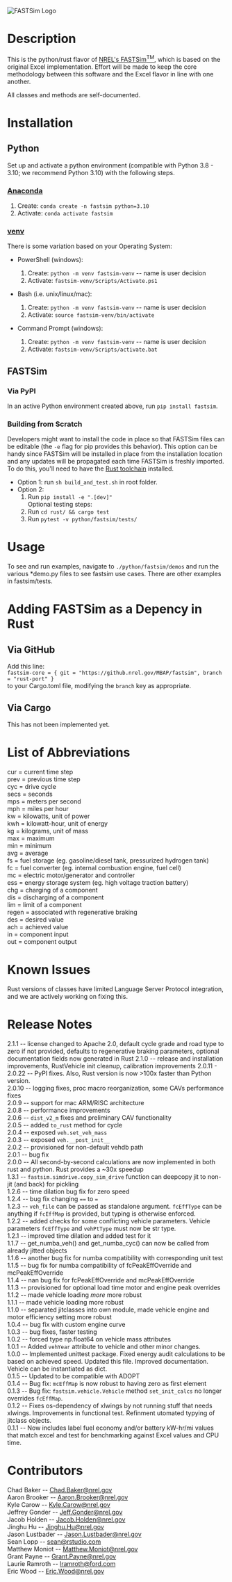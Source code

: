 ![FASTSim Logo](https://www.nrel.gov/transportation/assets/images/icon-fastsim.jpg)

# Description
This is the python/rust flavor of [NREL's FASTSim<sup>TM</sup>](https://www.nrel.gov/transportation/fastsim.html), which is based on the original Excel implementation. Effort will be made to keep the core methodology between this software and the Excel flavor in line with one another. 

All classes and methods are self-documented.  

# Installation

## Python 
Set up and activate a python environment (compatible with Python 3.8 - 3.10; we recommend Python 3.10) with the following steps.
### [Anaconda](https://www.anaconda.com/) 
1. Create: `conda create -n fastsim python=3.10`
1. Activate: `conda activate fastsim`

### [venv](https://docs.python.org/3/library/venv.html)
There is some variation based on your Operating System:  

- PowerShell (windows):
    1. Create: `python -m venv fastsim-venv` -- name is user decision
    1. Activate: `fastsim-venv/Scripts/Activate.ps1`

- Bash (i.e. unix/linux/mac):
    1. Create: `python -m venv fastsim-venv` -- name is user decision
    1. Activate: `source fastsim-venv/bin/activate`

- Command Prompt (windows):
    1. Create: `python -m venv fastsim-venv` -- name is user decision
    1. Activate: `fastsim-venv/Scripts/activate.bat`

## FASTSim
### Via PyPI
In an active Python environment created above, run `pip install fastsim`.

### Building from Scratch
Developers might want to install the code in place so that FASTSim files can be editable (the `-e` flag for pip provides this behavior). This option can be handy since FASTSim will be installed in place from the installation location and any updates will be propagated each time FASTSim is freshly imported.  To do this, you'll need to have the [Rust toolchain](https://www.rust-lang.org/tools/install) installed.

- Option 1: run `sh build_and_test.sh` in root folder.  
- Option 2:  
    1. Run `pip install -e ".[dev]"`  
    Optional testing steps:
    1. Run `cd rust/ && cargo test`
    1. Run `pytest -v python/fastsim/tests/`

# Usage
To see and run examples, navigate to `./python/fastsim/demos` and run the various *demo.py files to see fastsim use cases. There are other examples in fastsim/tests.  


# Adding FASTSim as a Depency in Rust
## Via GitHub
Add this line:  
`fastsim-core = { git = "https://github.nrel.gov/MBAP/fastsim", branch = "rust-port" }`  
to your Cargo.toml file, modifying the `branch` key as appropriate.  

## Via Cargo
This has not been implemented yet.  

# List of Abbreviations
cur = current time step  
prev = previous time step  
cyc = drive cycle  
secs = seconds  
mps = meters per second  
mph = miles per hour  
kw = kilowatts, unit of power  
kwh = kilowatt-hour, unit of energy  
kg = kilograms, unit of mass  
max = maximum  
min = minimum  
avg = average  
fs = fuel storage (eg. gasoline/diesel tank, pressurized hydrogen tank)  
fc = fuel converter (eg. internal combustion engine, fuel cell)  
mc = electric motor/generator and controller  
ess = energy storage system (eg. high voltage traction battery)  
chg = charging of a component  
dis = discharging of a component  
lim = limit of a component  
regen = associated with regenerative braking  
des = desired value  
ach = achieved value  
in = component input  
out = component output  

# Known Issues
Rust versions of classes have limited Language Server Protocol integration, and we are actively working on fixing this.  

# Release Notes
2.1.1 -- license changed to Apache 2.0, default cycle grade and road type to zero if not provided, defaults to regenerative braking parameters, optional documentation fields now generated in Rust
2.1.0 -- release and installation improvements, RustVehicle init cleanup, calibration improvements
2.0.11 - 2.0.22 -- PyPI fixes.  Also, Rust version is now >100x faster than Python version.   
2.0.10 -- logging fixes, proc macro reorganization, some CAVs performance fixes  
2.0.9 -- support for mac ARM/RISC architecture  
2.0.8 -- performance improvements  
2.0.6 -- `dist_v2_m` fixes and preliminary CAV functionality  
2.0.5 -- added `to_rust` method for cycle  
2.0.4 -- exposed `veh.set_veh_mass`  
2.0.3 -- exposed `veh.__post_init__`  
2.0.2 -- provisioned for non-default vehdb path  
2.0.1 -- bug fix  
2.0.0 -- All second-by-second calculations are now implemented in both rust and python.  Rust provides a ~30x speedup  
1.3.1 -- `fastsim.simdrive.copy_sim_drive` function can deepcopy jit to non-jit (and back) for pickling  
1.2.6 -- time dilation bug fix for zero speed  
1.2.4 -- bug fix changing `==` to `=`  
1.2.3 -- `veh_file` can be passed as standalone argument.  `fcEffType` can be anything if `fcEffMap` is provided, but typing is otherwise enforced.  
1.2.2 -- added checks for some conflicting vehicle parameters.  Vehicle parameters `fcEffType` and `vehPtType` must now be str type.  
1.2.1 -- improved time dilation and added test for it  
1.1.7 -- get_numba_veh() and get_numba_cyc() can now be called from already jitted objects  
1.1.6 -- another bug fix for numba compatibility with corresponding unit test  
1.1.5 -- bug fix for numba compatibility of fcPeakEffOverride and mcPeakEffOverride  
1.1.4 -- nan bug fix for fcPeakEffOverride and mcPeakEffOverride  
1.1.3 -- provisioned for optional load time motor and engine peak overrides  
1.1.2 -- made vehicle loading _more_ more robust  
1.1.1 -- made vehicle loading more robust  
1.1.0 -- separated jitclasses into own module, made vehicle engine and motor efficiency setting more robust  
1.0.4 -- bug fix with custom engine curve  
1.0.3 -- bug fixes, faster testing  
1.0.2 -- forced type np.float64 on vehicle mass attributes  
1.0.1 -- Added `vehYear` attribute to vehicle and other minor changes.    
1.0.0 -- Implemented unittest package.  Fixed energy audit calculations to be based on achieved speed.  Updated this file.  Improved documentation.  Vehicle can be instantiated as dict.   
0.1.5 -- Updated to be compatible with ADOPT    
0.1.4 -- Bug fix: `mcEffMap` is now robust to having zero as first element    
0.1.3 -- Bug fix: `fastsim.vehicle.Vehicle` method `set_init_calcs` no longer overrides `fcEffMap`.    
0.1.2 -- Fixes os-dependency of xlwings by not running stuff that needs xlwings.  Improvements in functional test.  Refinment utomated typying of jitclass objects.    
0.1.1 -- Now includes label fuel economy and/or battery kW-hr/mi values that match excel and test for benchmarking against Excel values and CPU time.   

# Contributors  
Chad Baker -- Chad.Baker@nrel.gov  
Aaron Brooker -- Aaron.Brooker@nrel.gov  
Kyle Carow -- Kyle.Carow@nrel.gov  
Jeffrey Gonder -- Jeff.Gonder@nrel.gov  
Jacob Holden -- Jacob.Holden@nrel.gov  
Jinghu Hu -- Jinghu.Hu@nrel.gov  
Jason Lustbader -- Jason.Lustbader@nrel.gov  
Sean Lopp -- sean@rstudio.com  
Matthew Moniot -- Matthew.Moniot@nrel.gov  
Grant Payne -- Grant.Payne@nrel.gov  
Laurie Ramroth -- lramroth@ford.com  
Eric Wood -- Eric.Wood@nrel.gov  
